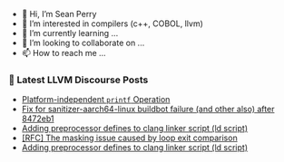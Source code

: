 - 👋 Hi, I’m Sean Perry
- 👀 I’m interested in compilers (c++, COBOL, llvm)
- 🌱 I’m currently learning ...
- 💞️ I’m looking to collaborate on ...
- 📫 How to reach me ...

<!---
s66perry/s66perry is a ✨ special ✨ repository because its `README.md` (this file) appears on your GitHub profile.
You can click the Preview link to take a look at your changes.
--->
### 📕 Latest LLVM Discourse Posts

<!-- DISCOURSE-LLVM:START -->
- [Platform-independent `printf` Operation](https://discourse.llvm.org/t/platform-independent-printf-operation/87262#post_12)
- [Fix for sanitizer-aarch64-linux buildbot failure &lpar;and other also&rpar; after 8472eb1](https://discourse.llvm.org/t/fix-for-sanitizer-aarch64-linux-buildbot-failure-and-other-also-after-8472eb1/87293#post_1)
- [Adding preprocessor defines to clang linker script &lpar;ld script&rpar;](https://discourse.llvm.org/t/adding-preprocessor-defines-to-clang-linker-script-ld-script/87291#post_4)
- [[RFC] The masking issue caused by loop exit comparison](https://discourse.llvm.org/t/rfc-the-masking-issue-caused-by-loop-exit-comparison/87275#post_5)
- [Adding preprocessor defines to clang linker script &lpar;ld script&rpar;](https://discourse.llvm.org/t/adding-preprocessor-defines-to-clang-linker-script-ld-script/87291#post_3)
<!-- DISCOURSE-LLVM:END -->
